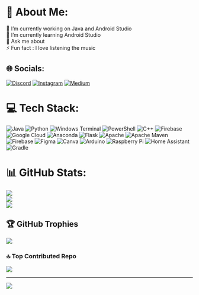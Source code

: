# 💫 About Me:
🔭 I’m currently working on Java and Android Studio <br>🌱 I’m currently learning Android Studio<br>💬 Ask me about<br>⚡ Fun fact : I love listening the music


## 🌐 Socials:
[![Discord](https://img.shields.io/badge/Discord-%237289DA.svg?logo=discord&logoColor=white)](https://discord.gg/https://discord.gg/QJjvUD7y) [![Instagram](https://img.shields.io/badge/Instagram-%23E4405F.svg?logo=Instagram&logoColor=white)](https://instagram.com/efeservili) [![Medium](https://img.shields.io/badge/Medium-12100E?logo=medium&logoColor=white)](https://medium.com/@zoeyef) 

# 💻 Tech Stack:
![Java](https://img.shields.io/badge/java-%23ED8B00.svg?style=flat&logo=openjdk&logoColor=white) ![Python](https://img.shields.io/badge/python-3670A0?style=flat&logo=python&logoColor=ffdd54) ![Windows Terminal](https://img.shields.io/badge/Windows%20Terminal-%234D4D4D.svg?style=flat&logo=windows-terminal&logoColor=white) ![PowerShell](https://img.shields.io/badge/PowerShell-%235391FE.svg?style=flat&logo=powershell&logoColor=white) ![C++](https://img.shields.io/badge/c++-%2300599C.svg?style=flat&logo=c%2B%2B&logoColor=white) ![Firebase](https://img.shields.io/badge/firebase-%23039BE5.svg?style=flat&logo=firebase) ![Google Cloud](https://img.shields.io/badge/GoogleCloud-%234285F4.svg?style=flat&logo=google-cloud&logoColor=white) ![Anaconda](https://img.shields.io/badge/Anaconda-%2344A833.svg?style=flat&logo=anaconda&logoColor=white) ![Flask](https://img.shields.io/badge/flask-%23000.svg?style=flat&logo=flask&logoColor=white) ![Apache](https://img.shields.io/badge/apache-%23D42029.svg?style=flat&logo=apache&logoColor=white) ![Apache Maven](https://img.shields.io/badge/Apache%20Maven-C71A36?style=flat&logo=Apache%20Maven&logoColor=white) ![Firebase](https://img.shields.io/badge/Firebase-039BE5?style=flat&logo=Firebase&logoColor=white) ![Figma](https://img.shields.io/badge/figma-%23F24E1E.svg?style=flat&logo=figma&logoColor=white) ![Canva](https://img.shields.io/badge/Canva-%2300C4CC.svg?style=flat&logo=Canva&logoColor=white) ![Arduino](https://img.shields.io/badge/-Arduino-00979D?style=flat&logo=Arduino&logoColor=white) ![Raspberry Pi](https://img.shields.io/badge/-RaspberryPi-C51A4A?style=flat&logo=Raspberry-Pi) ![Home Assistant](https://img.shields.io/badge/home%20assistant-%2341BDF5.svg?style=flat&logo=home-assistant&logoColor=white) ![Gradle](https://img.shields.io/badge/Gradle-02303A.svg?style=flat&logo=Gradle&logoColor=white)
# 📊 GitHub Stats:
![](https://github-readme-stats.vercel.app/api?username=zoeyefe&theme=dark&hide_border=false&include_all_commits=true&count_private=true)<br/>
![](https://github-readme-streak-stats.herokuapp.com/?user=zoeyefe&theme=dark&hide_border=false)<br/>
![](https://github-readme-stats.vercel.app/api/top-langs/?username=zoeyefe&theme=dark&hide_border=false&include_all_commits=true&count_private=true&layout=compact)

## 🏆 GitHub Trophies
![](https://github-profile-trophy.vercel.app/?username=zoeyefe&theme=dark&no-frame=false&no-bg=true&margin-w=4)

### 🔝 Top Contributed Repo
![](https://github-contributor-stats.vercel.app/api?username=zoeyefe&limit=5&theme=dark&combine_all_yearly_contributions=true)

---
[![](https://visitcount.itsvg.in/api?id=zoeyefe&icon=0&color=0)](https://visitcount.itsvg.in)

<!-- Proudly created with GPRM ( https://gprm.itsvg.in ) -->
